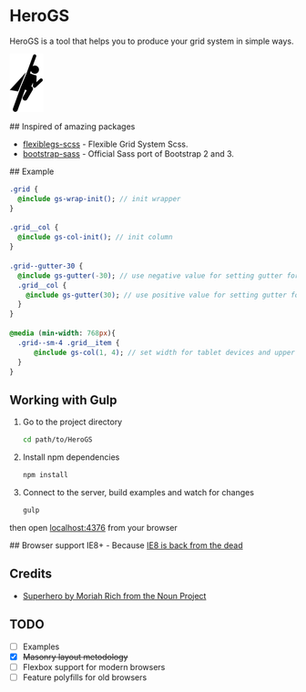 # HeroGS
HeroGS is a tool that helps you to produce your grid system in simple ways.

![HeroGS](src/images/hero.png)

## Inspired of amazing packages
- [flexiblegs-scss](https://github.com/flexiblegs/flexiblegs-scss) - Flexible Grid System Scss.
- [bootstrap-sass](https://github.com/twbs/bootstrap-sass) - Official Sass port of Bootstrap 2 and 3.

## Example
```sass
.grid {
  @include gs-wrap-init(); // init wrapper
}

.grid__col {
  @include gs-col-init(); // init column
}

.grid--gutter-30 {
  @include gs-gutter(-30); // use negative value for setting gutter for wrapper
  .grid__col {
    @include gs-gutter(30); // use positive value for setting gutter for columns
  }
}

@media (min-width: 768px){
  .grid--sm-4 .grid__item {
      @include gs-col(1, 4); // set width for tablet devices and upper
  }
}
```

## Working with Gulp

1. Go to the project directory

    ```bash
    cd path/to/HeroGS
    ```

2. Install npm dependencies

    ```bash
    npm install
    ```

3. Connect to the server, build examples and watch for changes

    ```bash
    gulp
    ```

then open [localhost:4376](http://localhost:4376) from your browser

## Browser support
IE8+ - Because [IE8 is back from the dead](http://www.webdesignerdepot.com/2016/01/ie8-is-back-from-the-dead/)

## Credits
- [Superhero by Moriah Rich from the Noun Project](https://thenounproject.com/search/?q=hero&i=12709)

## TODO
- [ ] Examples
- [x] ~~Masonry layout metodology~~
- [ ] Flexbox support for modern browsers
- [ ] Feature polyfills for old browsers

